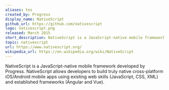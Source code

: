 ```yaml
---
aliases: tns
created_by: Progress
display_name: NativeScript
github_url: https://github.com/nativescript
logo: nativescript.png
released: March 2015
short_description: NativeScript is a JavaScript-native mobile framework.
topic: nativescript
url: https://www.nativescript.org/
wikipedia_url: https://en.wikipedia.org/wiki/NativeScript
---
```

NativeScript is a JavaScript-native mobile framework developed by Progress. NativeScript allows developers to build truly native cross-platform iOS/Android mobile apps using existing web skills (JavaScript, CSS, XML) and established frameworks (Angular and Vue).
